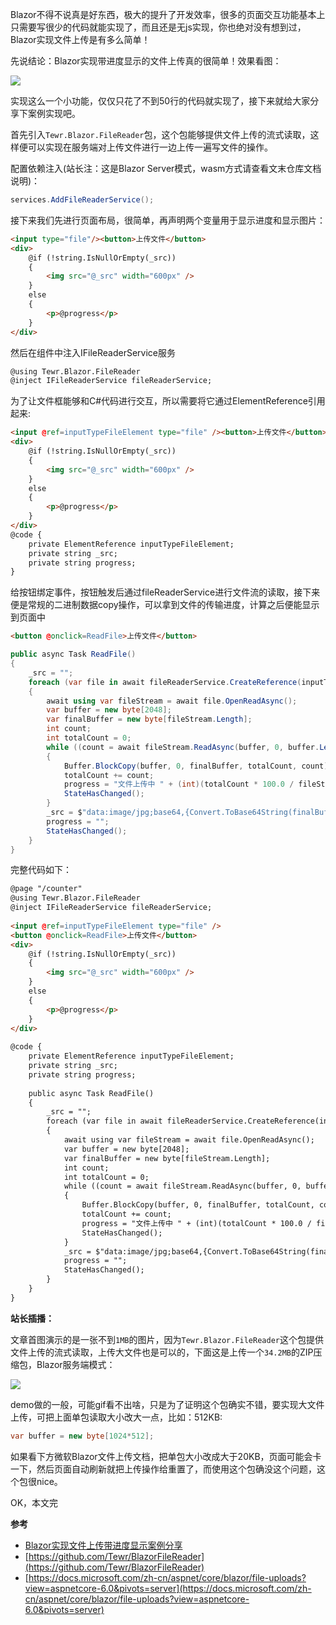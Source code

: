 Blazor不得不说真是好东西，极大的提升了开发效率，很多的页面交互功能基本上只需要写很少的代码就能实现了，而且还是无js实现，你也绝对没有想到过，Blazor实现文件上传是有多么简单！

先说结论：Blazor实现带进度显示的文件上传真的很简单！效果看图：

![](https://img1.d9tools.com/2022/03/cover_09.gif)

实现这么一个小功能，仅仅只花了不到50行的代码就实现了，接下来就给大家分享下案例实现吧。

首先引入`Tewr.Blazor.FileReader`包，这个包能够提供文件上传的流式读取，这样便可以实现在服务端对上传文件进行一边上传一遍写文件的操作。

配置依赖注入(站长注：这是Blazor Server模式，wasm方式请查看文末仓库文档说明)：

```C#
services.AddFileReaderService();
```

接下来我们先进行页面布局，很简单，再声明两个变量用于显示进度和显示图片：

```html
<input type="file"/><button>上传文件</button>
<div>
    @if (!string.IsNullOrEmpty(_src))
    {
        <img src="@_src" width="600px" />
    }
    else
    {
        <p>@progress</p>
    }
</div>
```

然后在组件中注入IFileReaderService服务

```html
@using Tewr.Blazor.FileReader
@inject IFileReaderService fileReaderService;
```

为了让文件框能够和C#代码进行交互，所以需要将它通过ElementReference引用起来:

```html
<input @ref=inputTypeFileElement type="file" /><button>上传文件</button>
<div>
    @if (!string.IsNullOrEmpty(_src))
    {
        <img src="@_src" width="600px" />
    }
    else
    {
        <p>@progress</p>
    }
</div>
@code {
    private ElementReference inputTypeFileElement;
    private string _src;
    private string progress;
}
```

给按钮绑定事件，按钮触发后通过fileReaderService进行文件流的读取，接下来便是常规的二进制数据copy操作，可以拿到文件的传输进度，计算之后便能显示到页面中

```html
<button @onclick=ReadFile>上传文件</button>
```

```C#
public async Task ReadFile()
{
    _src = "";
    foreach (var file in await fileReaderService.CreateReference(inputTypeFileElement).EnumerateFilesAsync())
    {
        await using var fileStream = await file.OpenReadAsync();
        var buffer = new byte[2048];
        var finalBuffer = new byte[fileStream.Length];
        int count;
        int totalCount = 0;
        while ((count = await fileStream.ReadAsync(buffer, 0, buffer.Length)) != 0)
        {
            Buffer.BlockCopy(buffer, 0, finalBuffer, totalCount, count);
            totalCount += count;
            progress = "文件上传中 " + (int)(totalCount * 100.0 / fileStream.Length) + "%";
            StateHasChanged();
        }
        _src = $"data:image/jpg;base64,{Convert.ToBase64String(finalBuffer)}";
        progress = "";
        StateHasChanged();
    }
}
```

完整代码如下：

```html
@page "/counter"
@using Tewr.Blazor.FileReader
@inject IFileReaderService fileReaderService;
 
<input @ref=inputTypeFileElement type="file" />
<button @onclick=ReadFile>上传文件</button>
<div>
    @if (!string.IsNullOrEmpty(_src))
    {
        <img src="@_src" width="600px" />
    }
    else
    {
        <p>@progress</p>
    }
</div>
 
@code {
    private ElementReference inputTypeFileElement;
    private string _src;
    private string progress;
 
    public async Task ReadFile()
    {
        _src = "";
        foreach (var file in await fileReaderService.CreateReference(inputTypeFileElement).EnumerateFilesAsync())
        {
            await using var fileStream = await file.OpenReadAsync();
            var buffer = new byte[2048];
            var finalBuffer = new byte[fileStream.Length];
            int count;
            int totalCount = 0;
            while ((count = await fileStream.ReadAsync(buffer, 0, buffer.Length)) != 0)
            {
                Buffer.BlockCopy(buffer, 0, finalBuffer, totalCount, count);
                totalCount += count;
                progress = "文件上传中 " + (int)(totalCount * 100.0 / fileStream.Length) + "%";
                StateHasChanged();
            }
            _src = $"data:image/jpg;base64,{Convert.ToBase64String(finalBuffer)}";
            progress = "";
            StateHasChanged();
        }
    }
}
```

**站长插播：**

文章首图演示的是一张不到`1MB`的图片，因为`Tewr.Blazor.FileReader`这个包提供文件上传的流式读取，上传大文件也是可以的，下面这是上传一个`34.2MB`的ZIP压缩包，Blazor服务端模式：

![](https://img1.d9tools.com/2022/03/0901.gif)

demo做的一般，可能gif看不出啥，只是为了证明这个包确实不错，要实现大文件上传，可把上面单包读取大小改大一点，比如：512KB:

```C#
var buffer = new byte[1024*512];
```

如果看下方微软Blazor文件上传文档，把单包大小改成大于20KB，页面可能会卡一下，然后页面自动刷新就把上传操作给重置了，而使用这个包确没这个问题，这个包很nice。

OK，本文完

**参考**

- [Blazor实现文件上传带进度显示案例分享](https://masuit.com/1676)
- [https://github.com/Tewr/BlazorFileReader](https://github.com/Tewr/BlazorFileReader)
- [https://docs.microsoft.com/zh-cn/aspnet/core/blazor/file-uploads?view=aspnetcore-6.0&pivots=server](https://docs.microsoft.com/zh-cn/aspnet/core/blazor/file-uploads?view=aspnetcore-6.0&pivots=server)